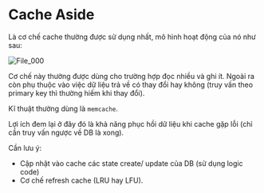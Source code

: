 # Cache Aside

Là cơ chế cache thường được sử dụng nhất, mô hình hoạt động của nó như sau:

![File_000](https://user-images.githubusercontent.com/15076665/202854588-a504492e-ad55-40b6-a815-ff7d6bf9b151.png)

Cơ chế này thường được dùng cho trường hợp đọc nhiều và ghi ít. Ngoài ra còn phụ thuộc vào việc dữ liệu trả về có thay đổi hay không (truy vấn theo primary key thì thường hiếm khi thay đổi).

Kĩ thuật thường dùng là `memcache`.

Lợi ích đem lại ở đây đó là khả năng phục hồi dữ liệu khi cache gặp lỗi (chỉ cần truy vấn ngược về DB là xong).

Cần lưu ý:

- Cập nhật vào cache các state create/ update của DB (sử dụng logic code)
- Cơ chế refresh cache (LRU hay LFU).

